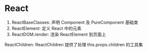 # React

1. ReactBaseClasses: 声明 Component 及 PureComponent 基础类
2. ReactElement: 定义 React 中的元素
3. ReactDOM.render: 渲染 ReactElement 到页面上

ReactChildren: ReactChildren 提供了处理 this.props.children 的工具集